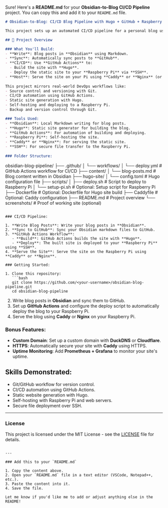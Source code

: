 Sure! Here's a **README.md** for your **Obsidian-to-Blog CI/CD Pipeline** project. You can copy this and add it to your `README.md` file.

```markdown
# Obsidian-to-Blog: CI/CD Blog Pipeline with Hugo + GitHub + Raspberry Pi

This project sets up an automated CI/CD pipeline for a personal blog using **Obsidian**, **Hugo**, **GitHub Actions**, and **Raspberry Pi**. The idea is to write blog posts in **Obsidian** (Markdown), sync them to GitHub, and deploy the static site to a Raspberry Pi (self-hosted) using **Hugo** for static site generation and **GitHub Actions** for continuous deployment.

## 🚀 Project Overview

### What You'll Build:
- **Write**: Blog posts in **Obsidian** using Markdown.
- **Sync**: Automatically sync posts to **GitHub**.
- **CI/CD**: Use **GitHub Actions** to:
  - Build the site with **Hugo**.
  - Deploy the static site to your **Raspberry Pi** via **SSH**.
- **Host**: Serve the site on your Pi using **Caddy** or **Nginx** (or via Docker).
  
This project mirrors real-world DevOps workflows like:
- Source control and versioning with Git.
- CI/CD automation using GitHub Actions.
- Static site generation with Hugo.
- Self-hosting and deploying to a Raspberry Pi.
- Backup and version control through Git.

### Tools Used:
- **Obsidian**: Local Markdown writing for blog posts.
- **Hugo**: Static site generator for building the blog.
- **GitHub Actions**: For automation of building and deploying.
- **Raspberry Pi**: Self-hosting the site.
- **Caddy** or **Nginx**: For serving the static site.
- **SSH**: For secure file transfer to the Raspberry Pi.
  
### Folder Structure:

```

obsidian-blog-pipeline/
├── .github/
│   └── workflows/
│       └── deploy.yml       # GitHub Actions workflow for CI/CD
├── content/
│   └── blog-posts.md        # Blog content written in Obsidian
├── hugo-site/
│   └── config.toml          # Hugo configuration file
├── scripts/
│   ├── deploy.sh            # Script to deploy to Raspberry Pi
│   └── setup-pi.sh          # Optional: Setup script for Raspberry Pi
├── Dockerfile               # Optional: Dockerfile for Hugo site build
├── Caddyfile                # Optional: Caddy configuration
├── README.md                # Project overview
└── screenshots/             # Proof of working site (optional)

````

### CI/CD Pipeline:

1. **Write Blog Posts**: Write your blog posts in **Obsidian**.
2. **Sync to GitHub**: Sync your Obsidian markdown files to GitHub.
3. **GitHub Actions Workflow**:
   - **Build**: GitHub Actions builds the site with **Hugo**.
   - **Deploy**: The built site is deployed to your **Raspberry Pi** using **SSH**.
4. **Serve the Site**: Serve the site on the Raspberry Pi using **Caddy** or **Nginx**.

### Getting Started:

1. Clone this repository:
   ```bash
   git clone https://github.com/<your-username>/obsidian-blog-pipeline.git
   cd obsidian-blog-pipeline
````

2. Write blog posts in **Obsidian** and sync them to GitHub.
3. Set up **GitHub Actions** and configure the deploy script to automatically deploy the blog to your Raspberry Pi.
4. Serve the blog using **Caddy** or **Nginx** on your Raspberry Pi.

### Bonus Features:

* **Custom Domain**: Set up a custom domain with **DuckDNS** or **Cloudflare**.
* **HTTPS**: Automatically secure your site with **Caddy** using HTTPS.
* **Uptime Monitoring**: Add **Prometheus + Grafana** to monitor your site's uptime.

## Skills Demonstrated:

* Git/GitHub workflow for version control.
* CI/CD automation using GitHub Actions.
* Static website generation with Hugo.
* Self-hosting with Raspberry Pi and web servers.
* Secure file deployment over SSH.

---

### License

This project is licensed under the MIT License - see the [LICENSE](LICENSE) file for details.

```

---

### Add this to your `README.md`

1. Copy the content above.
2. Open your `README.md` file in a text editor (VSCode, Notepad++, etc.).
3. Paste the content into it.
4. Save the file.

Let me know if you'd like me to add or adjust anything else in the README!
```
